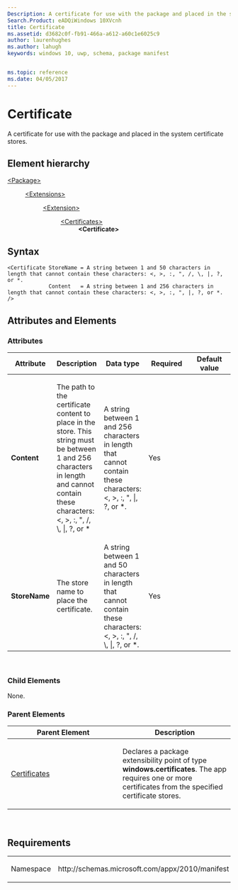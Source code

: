 ```yaml
---
Description: A certificate for use with the package and placed in the system certificate stores.
Search.Product: eADQiWindows 10XVcnh
title: Certificate
ms.assetid: d3682c0f-fb91-466a-a612-a60c1e6025c9
author: laurenhughes
ms.author: lahugh
keywords: windows 10, uwp, schema, package manifest


ms.topic: reference
ms.date: 04/05/2017
---
```


# Certificate




A certificate for use with the package and placed in the system certificate stores.

## Element hierarchy

<dl>
<dt><a href="element-package.md">&lt;Package&gt;</a></dt>
<dd>
<dl>
<dt><a href="element-extensions.md">&lt;Extensions&gt;</a></dt>
<dd>
<dl>
<dt><a href="element-1-extension.md">&lt;Extension&gt;</a></dt>
<dd>
<dl>
<dt><a href="element-certificates.md">&lt;Certificates&gt;</a></dt>
<dd><b>&lt;Certificate&gt;</b></dd>
</dl>
</dd>
</dl>
</dd>
</dl>
</dd>
</dl>

## Syntax

``` syntax
<Certificate StoreName = A string between 1 and 50 characters in length that cannot contain these characters: <, >, :, ", /, \, |, ?, or *.
             Content   = A string between 1 and 256 characters in length that cannot contain these characters: <, >, :, ", |, ?, or *. />
```

## Attributes and Elements


### Attributes

<table>
<colgroup>
<col width="20%" />
<col width="20%" />
<col width="20%" />
<col width="20%" />
<col width="20%" />
</colgroup>
<thead>
<tr class="header">
<th>Attribute</th>
<th>Description</th>
<th>Data type</th>
<th>Required</th>
<th>Default value</th>
</tr>
</thead>
<tbody>
<tr class="odd">
<td><strong>Content</strong></td>
<td><p>The path to the certificate content to place in the store. This string must be between 1 and 256 characters in length and cannot contain these characters: &lt;, &gt;, :, &quot;, /, \, |, ?, or *</p></td>
<td>A string between 1 and 256 characters in length that cannot contain these characters: &lt;, &gt;, :, &quot;, |, ?, or *.</td>
<td>Yes</td>
<td></td>
</tr>
<tr class="even">
<td><strong>StoreName</strong></td>
<td><p>The store name to place the certificate.</p></td>
<td>A string between 1 and 50 characters in length that cannot contain these characters: &lt;, &gt;, :, &quot;, /, \, |, ?, or *.</td>
<td>Yes</td>
<td></td>
</tr>
</tbody>
</table>

 

### Child Elements

None.

### Parent Elements

<table>
<colgroup>
<col width="50%" />
<col width="50%" />
</colgroup>
<thead>
<tr class="header">
<th>Parent Element</th>
<th>Description</th>
</tr>
</thead>
<tbody>
<tr class="odd">
<td><a href="element-certificates.md">Certificates</a> </td>
<td><p>Declares a package extensibility point of type <strong>windows.certificates</strong>. The app requires one or more certificates from the specified certificate stores.</p></td>
</tr>
</tbody>
</table>

 

## Requirements

<table>
<colgroup>
<col width="50%" />
<col width="50%" />
</colgroup>
<tbody>
<tr class="odd">
<td><p>Namespace</p></td>
<td><p>http://schemas.microsoft.com/appx/2010/manifest</p></td>
</tr>
</tbody>
</table>

 

 



